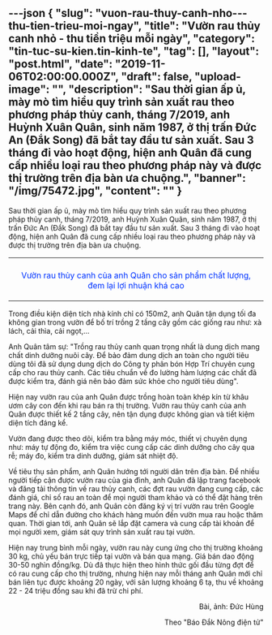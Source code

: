 ---json
{
    "slug": "vuon-rau-thuy-canh-nho---thu-tien-trieu-moi-ngay",
    "title": "Vườn rau thủy canh nhỏ - thu tiền triệu mỗi ngày",
    "category": "tin-tuc-su-kien.tin-kinh-te",
    "tag": [],
    "layout": "post.html",
    "date": "2019-11-06T02:00:00.000Z",
    "draft": false,
    "upload-image": "",
    "description": "Sau thời gian ấp ủ, mày mò tìm hiểu quy trình sản xuất rau theo phương pháp thủy canh, tháng 7/2019, anh Huỳnh Xuân Quân, sinh năm 1987, ở thị trấn Đức An (Đắk Song) đã bắt tay đầu tư sản xuất. Sau 3 tháng đi vào hoạt động, hiện anh Quân đã cung cấp nhiều loại rau theo phương pháp này và được thị trường trên địa bàn ưa chuộng.",
    "banner": "/img/75472.jpg",
    "__content__": ""
}
---
<p>Sau thời gian ấp ủ, m&agrave;y m&ograve; t&igrave;m hiểu quy tr&igrave;nh sản xuất rau theo phương ph&aacute;p thủy canh, th&aacute;ng 7/2019, anh Huỳnh Xu&acirc;n Qu&acirc;n, sinh năm 1987, ở thị trấn Đức An (Đắk Song) đ&atilde; bắt tay đầu tư sản xuất. Sau 3 th&aacute;ng đi v&agrave;o hoạt động, hiện anh Qu&acirc;n đ&atilde; cung cấp nhiều loại rau theo phương ph&aacute;p n&agrave;y v&agrave; được thị trường tr&ecirc;n địa b&agrave;n ưa chuộng.</p>

<table align="center">
	<tbody>
		<tr>
			<td><img alt="" src="http://www.baodaknong.org.vn/database/image/2019/11/05/3171-KT-1.jpg" /></td>
		</tr>
		<tr>
			<td>
			<p style="text-align:center"><span style="color:#0033ff">Vườn rau thủy canh của anh Qu&acirc;n cho sản phẩm chất lượng, đem lại lợi nhuận kh&aacute; cao</span></p>
			</td>
		</tr>
	</tbody>
</table>

<p>Trong điều kiện diện t&iacute;ch nh&agrave; k&iacute;nh chỉ c&oacute; 150m2, anh Qu&acirc;n tận dụng tối đa kh&ocirc;ng gian trong vườn để bố tr&iacute; trồng 2 tầng c&acirc;y gồm c&aacute;c giống rau như: x&agrave; l&aacute;ch, cải th&igrave;a, cải ngọt,&hellip;</p>

<p>Anh Qu&acirc;n t&acirc;m sự: &quot;Trồng rau thủy canh quan trọng nhất l&agrave; dung dịch mang chất dinh dưỡng nu&ocirc;i c&acirc;y. Để bảo đảm dung dịch an to&agrave;n cho người ti&ecirc;u d&ugrave;ng t&ocirc;i đ&atilde; sử dụng dung dịch do C&ocirc;ng ty ph&acirc;n b&oacute;n Hợp Tr&iacute; chuy&ecirc;n cung cấp cho rau thủy canh. C&aacute;c ti&ecirc;u chuẩn về đo lường h&agrave;m lượng c&aacute;c chất đ&atilde; được kiểm tra, đ&aacute;nh gi&aacute; n&ecirc;n bảo đảm sức khỏe cho người ti&ecirc;u d&ugrave;ng&quot;.</p>

<p>Hiện nay vườn rau của anh Qu&acirc;n được trồng ho&agrave;n to&agrave;n kh&eacute;p k&iacute;n từ kh&acirc;u ươm c&acirc;y con đến khi rau b&aacute;n ra thị trường. Vườn rau thủy canh của anh Qu&acirc;n được thiết kế 2 tầng c&acirc;y, n&ecirc;n tận dụng được kh&ocirc;ng gian v&agrave; tiết kiệm diện t&iacute;ch đ&aacute;ng kể.</p>

<p>Vườn đang được theo d&otilde;i, kiểm tra bằng m&aacute;y m&oacute;c, thiết vị chuy&ecirc;n dụng như: m&aacute;y tự động đo, kiểm tra việc cung cấp c&aacute;c dinh dưỡng cho c&acirc;y qua rễ; m&aacute;y đo, kiểm tra dinh dưỡng, gi&aacute;m s&aacute;t nhiệt độ.</p>

<p>Về ti&ecirc;u thụ sản phẩm, anh Qu&acirc;n hướng tới người d&acirc;n tr&ecirc;n địa b&agrave;n. Để nhiều người tiếp cận được vườn rau của gia đ&igrave;nh, anh Qu&acirc;n đ&atilde; lập trang facebook v&agrave; đăng tải th&ocirc;ng tin về rau thủy canh, c&aacute;c đợt rau vườn đang cung cấp, c&aacute;c đ&aacute;nh gi&aacute;, chỉ số rau an to&agrave;n để mọi người tham khảo v&agrave; c&oacute; thể đặt h&agrave;ng tr&ecirc;n trang n&agrave;y. B&ecirc;n cạnh đ&oacute;, anh Qu&acirc;n c&ograve;n đăng k&yacute; vị tr&iacute; vườn rau tr&ecirc;n Google Maps để chỉ dẫn đường cho kh&aacute;ch h&agrave;ng muốn đến vườn mua rau hoặc thăm quan. Thời gian tới, anh Qu&acirc;n sẽ lắp đặt camera v&agrave; cung cấp t&agrave;i khoản để mọi người xem, gi&aacute;m s&aacute;t quy tr&igrave;nh sản xuất rau tại vườn.</p>

<p>Hiện nay trung b&igrave;nh mỗi ng&agrave;y, vườn rau n&agrave;y cung ứng cho thị trường khoảng 30 kg, chủ yếu b&aacute;n trực tiếp tại vườn v&agrave; b&aacute;n qua mạng. Gi&aacute; b&aacute;n dao động 30-50 ngh&igrave;n đồng/kg. D&ugrave; đ&atilde; thực hiện theo h&igrave;nh thức gối đầu từng đợt để c&oacute; rau cung cấp cho thị trường, nhưng hiện nay mỗi th&aacute;ng anh Qu&acirc;n mới chỉ b&aacute;n li&ecirc;n tục được khoảng 20 ng&agrave;y, với sản lượng khoảng 6 tạ, thu về khoảng 22 - 24 triệu đồng sau khi đ&atilde; trừ chi ph&iacute;.</p>

<p style="text-align:right">B&agrave;i, ảnh: Đức H&ugrave;ng</p>

<p style="text-align:right">Theo &quot;B&aacute;o Đắk N&ocirc;ng điện tử&quot;</p>
